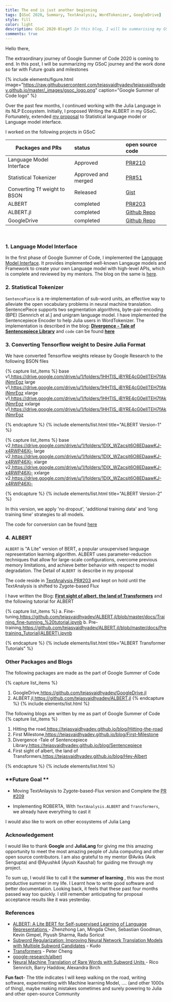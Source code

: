 ```yaml
---
title: The end is just another beginning
tags: [GSoC 2020, Summary, TextAnalysis, WordTokenizer, GoogleDrive]
style: fill
color: light
description: GSoC 2020-Blog#5 In this blog, I will be summarising my GSoC-2020 journey.
comments: true
---
```


Hello there,

The extraordinary journey of Google Summer of Code 2020 is coming to end. In this post, I will be summarizing my GSoC journey and the work done so far with Future goals and milestones

{% include elements/figure.html image="https://raw.githubusercontent.com/tejasvaidhyadev/tejasvaidhyadev.github.io/master/_images/gsoc_logo.png" caption="Google Summer of Code logo" %}

Over the past few months, I continued working with the Julia Language in its NLP Ecosystem. Initially, I proposed Writing the ALBERT in my GSoC. Fortunately, extended [my proposal](https://docs.google.com/document/d/1ucxPM_UOytZVFcWIqZ9kS9gneDGDkcOBvkXA7lLwW28/edit?usp=sharing) to Statistical language model or Language model interface.

I worked on the following projects in GSoC


| Packages and PRs             | status              | open source code                                             |
| ---------------------------- | :------------------ | :----------------------------------------------------------- |
| Language Model Interface     | Approved            | [PR#210](https://github.com/JuliaText/TextAnalysis.jl/pull/210) |
| Statistical Tokenizer        | Approved and merged | [PR#51]( https://github.com/JuliaText/WordTokenizers.jl/pull/51) |
| Converting Tf weight to BSON | Released            | [Gist]( https://gist.github.com/tejasvaidhyadev/6c10bdda1f60c3e42472d356ecf3721a) |
| ALBERT                       | completed           | [PR#203]( https://github.com/JuliaText/TextAnalysis.jl/pull/203/files) |
| ALBERT.jl                    | completed           | [Github Repo]( https://github.com/tejasvaidhyadev/ALBERT.jl) |
| GoogleDrive                  | completed           | [Github Repo]( https://github.com/tejasvaidhyadev/GoogleDrive.jl) |

<br>

### 1. **Language Model Interface**

In the first phase of Google Summer of Code, I implemented the [Language Model Interface](https://github.com/JuliaText/TextAnalysis.jl/pull/210). It provides implemented well-known Langauge models and Framework to create your own Language model with high-level APIs,  which is complete and reviewed by my mentors. 
The blog on the same is [here](https://tejasvaidhyadev.github.io/blog/First-Milestone).


### 2. **Statistical Tokenizer** 

`SentencePiece` is a re-implementation of sub-word units, an effective way to alleviate the open vocabulary problems in neural machine translation. SentencePiece supports two segmentation algorithms, byte-pair-encoding (BPE) [Sennrich et al.] and unigram language model.
I have implemented the Sentencepiece Encoder to help Julia users in WordTokenizer. 
The implementation is described in the blog: **[Divergence - Tale of Sentencepiece Library](https://tejasvaidhyadev.github.io/blog/Sentencepiece)** and `code` can be found [**here**](https://github.com/JuliaText/WordTokenizers.jl/pull/51/commits)

### 3. **Converting Tensorflow weight to Desire Julia Format**

We have converted Tensorflow weights release by Google Research to the following BSON files

{% capture list_items %}
base v1,https://drive.google.com/drive/u/1/folders/1HHTlS_jBYRE4cG0elITEH7fAkiNmrEgz
large v1,https://drive.google.com/drive/u/1/folders/1HHTlS_jBYRE4cG0elITEH7fAkiNmrEgz
xlarge v1,https://drive.google.com/drive/u/1/folders/1HHTlS_jBYRE4cG0elITEH7fAkiNmrEgz
xxlarge v1,https://drive.google.com/drive/u/1/folders/1HHTlS_jBYRE4cG0elITEH7fAkiNmrEgz

{% endcapture %}
{% include elements/list.html title="ALBERT Version-1" %}

{% capture list_items %}
base v2,https://drive.google.com/drive/u/1/folders/1DlX_WZacsjt6O8EDaawKJ-x4RWP46Xj-
large v2,https://drive.google.com/drive/u/1/folders/1DlX_WZacsjt6O8EDaawKJ-x4RWP46Xj-
xlarge v2,https://drive.google.com/drive/u/1/folders/1DlX_WZacsjt6O8EDaawKJ-x4RWP46Xj-
xxlarge v2,https://drive.google.com/drive/u/1/folders/1DlX_WZacsjt6O8EDaawKJ-x4RWP46Xj-

{% endcapture %}
{% include elements/list.html title="ALBERT Version-2" %}

In this version, we apply 'no dropout', 'additional training data' and 'long training time' strategies to all models.

The code for conversion can be found [here](https://github.com/tejasvaidhyadev/ALBERT.jl/blob/master/src/tfckpt2bsonforalbert.jl)

### 4. **ALBERT**

`ALBERT` is "A Lite" version of BERT, a popular unsupervised language representation learning algorithm. ALBERT uses parameter-reduction techniques that allow for large-scale configurations, overcome previous memory limitations, and achieve better behavior with respect to model degradation. The Detail of `ALBERT `is describe in my proposal

The code reside in [TextAnalysis PR#203](https://github.com/JuliaText/TextAnalysis.jl/pull/203) and kept on hold until the TextAnalysis is shifted to Zygote-based Flux 

I have written the Blog:  [**First sight of albert, the land of Transformers**](https://tejasvaidhyadev.github.io/blog/Hey-Albert)  and the following tutorial for ALBERT

{% capture list_items %}
a. Fine-tuning,https://github.com/tejasvaidhyadev/ALBERT.jl/blob/master/docs/Training_fine-tunning_%20tutorial.ipynb
b. Pre-training,https://github.com/tejasvaidhyadev/ALBERT.jl/blob/master/docs/Pretraining_Tutorial(ALBERT).ipynb

{% endcapture %}
{% include elements/list.html title="ALBERT Transformer Tutorials" %}
<br>
### **Other Packages and Blogs**

The following packages are made as the part of Google Summer of Code

{% capture list_items %}
1. GoogleDrive,https://github.com/tejasvaidhyadev/GoogleDrive.jl
2. ALBERT.jl,https://github.com/tejasvaidhyadev/ALBERT.jl 
{% endcapture %}
{% include elements/list.html %}

The following blogs are written by me as part of Google Summer of Code
{% capture list_items %}

1.  Hitting the road,https://tejasvaidhyadev.github.io/blog/Hitting-the-road
2. First Milestone,https://tejasvaidhyadev.github.io/blog/First-Milestone
3. Divergence -Tale of Sentencepiece Library,https://tejasvaidhyadev.github.io/blog/Sentencepiece
4. First sight of albert, the land of Transformers,https://tejasvaidhyadev.github.io/blog/Hey-Albert

{% endcapture %}
{% include elements/list.html %}

### **Future Goal **

- Moving TextAnlaysis to Zygote-based-Flux version and Complete the [PR #209](https://github.com/JuliaText/TextAnalysis.jl/pull/209)

- Implementing ROBERTA, With `TextAnalysis.ALBERT` and `Transformers`, we already have everything to cast it

I  would also like to work on other ecosystems of Julia Lang
<br>
### **Acknowledgement**

I would like to thank **Google** and **JuliaLang** for giving me this amazing opportunity to meet the most amazing people of Julia computing and other open source contributors. I am also grateful to my mentor @Aviks (Avik Sengupta) and @Ayushk4 (Ayush Kaushal) for guiding me through my project. 

To sum up, I would like to call it the **summer of learning** , this was the most productive summer in my life. I Learnt how to write good software and better documentation. Looking back, it feels that these past four months passed way too quickly. I still remember anticipating for proposal acceptance results like it was yesterday.


### **References**

- [ALBERT: A Lite BERT for Self-supervised Learning of Language Representations ](https://arxiv.org/abs/1909.11942)- Zhenzhong Lan, Mingda Chen, Sebastian Goodman, Kevin Gimpel, Piyush Sharma, Radu Soricut
- [Subword Regularization: Improving Neural Network Translation Models with Multiple Subword Candidates](https://arxiv.org/abs/1804.10959) - Kudo
- [Transformers](https://github.com/chengchingwen) - Peter Cheng
- [google-research/albert](https://github.com/google-research/albert)
- [Neural Machine Translation of Rare Words with Subword Units
](https://arxiv.org/abs/1508.07909) - Rico Sennrich, Barry Haddow, Alexandra Birch

**Fun fact**- The title indicates I will keep walking on the road, writing software, experimenting with Machine learning Model, .... (and other 1000s of thing), maybe making mistakes sometimes and surely powering to Julia and other open-source Community 

